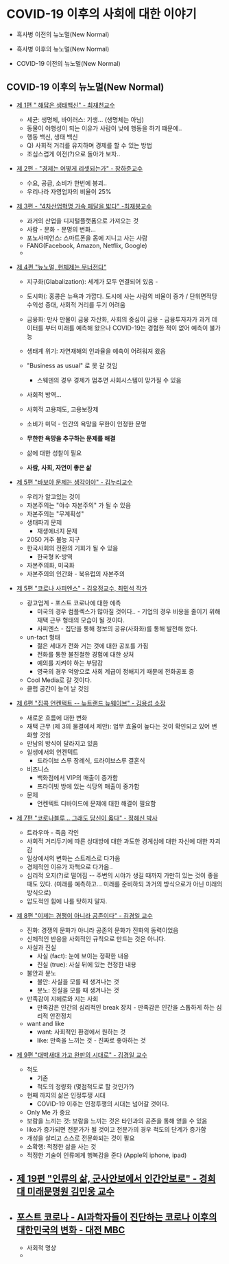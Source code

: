 # COVID-19 이후의 사회에 대한 이야기 

* 흑사병 이전의 뉴노멀(New Normal)


* 흑사병 이후의 뉴노멀(New Normal)


* COVID-19 이전의 뉴노멀(New Normal)


## COVID-19 이후의 뉴노멀(New Normal)
* [제 1편 " 해답은 생태백신" - 최재천교수](https://www.youtube.com/watch?v=3F7KemRVFSw)
  - 세균: 생명체, 바이러스: 기생... (생명체는 아님)
  - 동물이 야행성이 되는 이유가 사람이 낮에 행동을 하기 떄문에.. 
  - 행동 백신, 생태 백신
  - Q) 사회적 거리를 유지하며 경제를 할 수 있는 방법 
  - 조심스럽게 이전(?)으로 돌아가 보자..
  
* [제 2편 - "경제는 어떻게 리셋되는가" - 장하준교수](https://www.youtube.com/watch?v=bV-_x7FkUDU)
  - 수요, 공급, 소비가 한번에 붕괴..
  - 우리나라 자영업자의 비율이 25% 
  
* [제 3편 - "4차산업혁명 가속 페달을 밟다" -최재봉교수](https://www.youtube.com/watch?v=xw2gu-wvNZ0)
  - 과거의 산업을 디지털플랫폼으로 가져오는 것
  - 사람 - 문화 - 문명의 변화... 
  - 포노사피언스: 스마트폰을 몸에 지니고 사는 사람 
  - FANG(Facebook, Amazon, Netflix, Google)
  - 

* [제 4편 "뉴노멀, 현체제는 무너전다"](https://www.youtube.com/watch?v=AY6zCCt5Swk)
  - 지구화(Glabalization): 세계가 모두 연결되어 있음 - 
  - 도시화(: 홍콩은 뉴욕과 가깝다. 도시에 사는 사람의 비율이 증가  / 단위면적당 수익성 증대, 사회적 거리를 두기 어려움 
  - 금융화: 만사 만물이 금융 자산화, 사회의 중심이 금용 - 금융투자자가 과거 데이터를 부터 미래를 예측해 왔으나 COVID-19는 경험한 적이 없어 예측이 불가능 
           
  - 생태계 위기: 자연재해의 인과율을 예측이 어려워져 왔음 
  - "Business as usual" 로 못 갈 것임
    + 스웨덴의 경우 경제가 멈추면 사회시스템이 망가질 수 있음
  - 사회적 방역... 
  - 사회적 고용제도, 고용보장제
  - 소비가 미덕 - 인간의 욕망을 무한이 인정한 문명 
  - **무한한 욕망을 추구하는 문제를 해결** 
  - 삶에 대한 성찰이 필요 
  - **사람, 사회, 자연이 좋은 삶** 
  
* [제 5편 "바보야 문제는 생각이야" - 김누리교수](https://www.youtube.com/watch?v=iJiu_G3hYgU)
  - 우리가 알고있는 것이 
  - 자본주의는 "야수 자본주의" 가 될 수 있음 
  - 자본주의는 "무계획성"
  - 생태파괴 문제
    + 재생에너지 문제 
  - 2050 거주 불능 지구
  - 한국사회의 전환의 기회가 될 수 있음 
    + 한국형 K-방역
  - 자본주의화, 미국화 
  - 자본주의의 인간화 - 북유럽의 자본주의 
  
* [제 5편 "코로나 사피엔스" - 김유정교수, 최민석 작가](https://www.youtube.com/watch?v=Jenb9QmhV5k)
  - 광고업계 - 포스트 코로나에 대한 에측 
    + 미국의 경우 컴플렉스가 많아질 것이다.. - 기업의 경우 비용을 줄이기 위해 재택 근무 형태의 모습이 될 것이다. 
    + 사피엔스 - 집단을 통해 정보의 공유(사화화)를 통해 발전해 왔다.
  - un-tact 형태
    + 젊은 세대가 전화 거는 것에 대한 공포를 가짐 
    + 전화를 통한 불친철한 경험에 대한 상처
    + 예의를 지켜야 하는 부담감
    + 영국의 경우 억양으로 사회 계급이 정해지기 때문에 전화공포 중 
  - Cool Media로 갈 것이다.
  - 클럽 공간이 늘어 날 것임 
  
* [제 6편 "집콕 언켄택트 -- 뉴트랜드 뉴웨이브" - 김용섭 소장](https://www.youtube.com/watch?v=X_DAMDtQOis)
  - 새로운 흐름에 대한 변화 
  - 재택 근무 (제 3의 물결에서 제안): 업무 효율이 높다는 것이 확인되고 있어 변화할 것임
  - 만남의 방식이 달라지고 있음 
  - 일생에서의 언켄텍트 
     + 드라이브 스루 장례식, 드라이브스루 결혼식
  - 비즈니스 
    + 백화점에서 VIP의 매출이 증가함 
    + 프라이빗 방에 있는 식당의 매출이 중가함    
  - 문제
    + 언켄텍트 디바이드에 문제에 대한 해결이 필요함 
    
* [제 7편 "코로나블루 .. 그래도 당신이 옳다" - 정헤신 박사](https://www.youtube.com/watch?v=OlSRY9x2b90)
  - 트라우마 - 죽음 각인 
  - 사회적 거리두기에 따른 상대방에 대한 과도한 경계심에 대한 자신에 대한 자괴감 
  - 일상에서의 변화는 스트레스로 다가옴 
  - 경제적인 이유가 자책으로 다가옴.. 
  - 심리적 오지(?)로 떨어짐 -- 주변의 시야가 생길 때까지 가만히 있는 것이 좋을 때도 있다. (미래를 예측하고... 미래를 준비하되 과거의 방식으로가 아닌 미래의 방식으로)
  - 압도적인 힘에 나를 탓하지 말자. 
  
* [졔 8편 "이제는 경쟁이 아니라 공존이다" - 김경일 교수](https://www.youtube.com/watch?v=ktL0zNkArbM)
  - 진화: 경쟁의 문화가 아니라 공존의 문화가 진화의 동력이었음 
  - 신체적인 반응을 사회적인 규칙으로 만드는 것은 아니다.
  - 사실과 진실
    + 사실 (fact): 눈에 보이는 정확한 내용
    + 진실 (true): 사실 뒤에 있는 전정한 내용 
  - 불안과 분노
    + 불안: 사실을 모를 때 생겨나는 것
    + 분노: 진실을 모를 때 생겨나는 것
  - 만족감이 지헤로와 지는 사회
    + 만족감은 인간의 심리적인 break 장치 - 만족감은 인간을 스톱하게 하는 심리적 안전정치 
  - want and like
    + want: 사회적인 환경에서 원하는 것
    + like: 만족을 느끼는 것 - 진짜로 좋아하는 것 
    
* [제 9편 "대박새대 가고 완판의 시대로" - 김경일 교수](https://www.youtube.com/watch?v=trRQ-7Y9Wgo)
  - 척도
    + 기존
    + 척도의 정량화 (몇점척도로 할 것인가?)
  - 현째 까지의 삶은 인정투쟁 시대 
    + COVID-19 이후는 인정투쟁의 시대는 넘어갈 것이다. 
  - Only Me 가 중요 
  - 보람을 느끼는 것: 보람을 느끼는 것은 타인과의 공존을 통해 얻을 수 있음 
  - like가 증가되면 전문가가 될 것이고 전문가의 경우 척도의 단계가 증가함 
  - 개성을 살리고 스스로 전문화되는 것이 필요
  - 소확행: 적정한 삶을 사는 것
  - 적정한 기술이 인류에게 행복감을 준다 (Apple의 iphone, ipad)
  
* [제 19편  "인류의 삶, 군사안보에서 인간안보로" - 경희대 미래문명원 김민웅 교수](https://youtu.be/bjaWKOcKHL4)
  -
  
* [포스트 코로나 - AI과학자들이 진단하는 코로나 이후의 대한민국의 변화 - 대전 MBC](https://www.youtube.com/watch?v=RKqb1M5d-io)
  -  
  - 사회적 명상 
  - 
  
  


    
  
 
     
    
